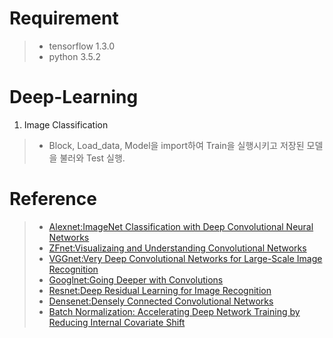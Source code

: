 # Requirement

> * tensorflow 1.3.0
> * python 3.5.2

# Deep-Learning

1. Image Classification
> * Block, Load_data, Model을 import하여 Train을 실행시키고 저장된 모델을 불러와 Test 실행.

# Reference
> * [Alexnet:ImageNet Classification with Deep Convolutional Neural Networks](https://papers.nips.cc/paper/4824-imagenet-classification-with-deep-convolutional-neural-networks.pdf)
> * [ZFnet:Visualizaing and Understanding Convolutional Networks](https://www.cs.nyu.edu/~fergus/papers/zeilerECCV2014.pdf)
> * [VGGnet:Very Deep Convolutional Networks for Large-Scale Image Recognition](https://arxiv.org/pdf/1409.1556.pdf)
> * [Googlnet:Going Deeper with Convolutions](http://ieeexplore.ieee.org/stamp/stamp.jsp?arnumber=7298594)
> * [Resnet:Deep Residual Learning for Image Recognition](http://ieeexplore.ieee.org/stamp/stamp.jsp?arnumber=7780459)
> * [Densenet:Densely Connected Convolutional Networks](http://openaccess.thecvf.com/content_cvpr_2017/papers/Huang_Densely_Connected_Convolutional_CVPR_2017_paper.pdf)
> * [Batch Normalization: Accelerating Deep Network Training by Reducing Internal Covariate Shift](http://proceedings.mlr.press/v37/ioffe15.pdf)
